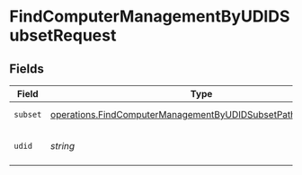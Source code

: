 # FindComputerManagementByUDIDSubsetRequest


## Fields

| Field                                                                                                                                        | Type                                                                                                                                         | Required                                                                                                                                     | Description                                                                                                                                  |
| -------------------------------------------------------------------------------------------------------------------------------------------- | -------------------------------------------------------------------------------------------------------------------------------------------- | -------------------------------------------------------------------------------------------------------------------------------------------- | -------------------------------------------------------------------------------------------------------------------------------------------- |
| `subset`                                                                                                                                     | [operations.FindComputerManagementByUDIDSubsetPathParamSubset](../../models/operations/findcomputermanagementbyudidsubsetpathparamsubset.md) | :heavy_check_mark:                                                                                                                           | Subset to filter by                                                                                                                          |
| `udid`                                                                                                                                       | *string*                                                                                                                                     | :heavy_check_mark:                                                                                                                           | Computer UDID to filter by                                                                                                                   |